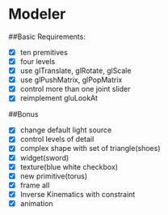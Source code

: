 Modeler
=============


##Basic Requirements:
- [x] ten premitives
- [x] four levels
- [x] use glTranslate, glRotate, glScale
- [x] use glPushMatrix, glPopMatrix
- [x] control more than one joint slider
- [x] reimplement gluLookAt

##Bonus
- [x] change default light source
- [x] control levels of detail
- [x] complex shape with set of triangle(shoes)
- [x] widget(sword)
- [x] texture(blue white checkbox)
- [x] new primitive(torus)
- [x] frame all
- [x] Inverse Kinematics with constraint
- [x] animation
